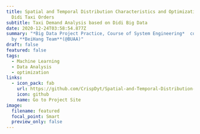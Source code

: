 ```yaml
---
title: Spatial and Temporal Distribution Characteristics and Optimization of
  Didi Taxi Orders
subtitle: Taxi Demand Analysis based on Didi Big Data
date: 2020-12-24T03:58:54.877Z
summary: "*Big Data Project Practice, Course of System Engineering*  cooperated
  by **BeiHang Team**(@BUAA)"
draft: false
featured: false
tags:
  - Machine Learning
  - Data Analysis
  - optimization
links:
  - icon_pack: fab
    url: https://github.com/CrispDyt/Spatial-and-Temporal-Distribution-Characteristics-and-Optimization-of-Didi-Taxi-Orders
    icon: github
    name: Go to Project Site
image:
  filename: featured
  focal_point: Smart
  preview_only: false
---
```


